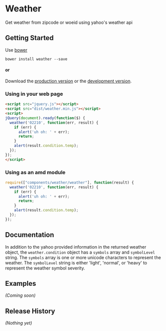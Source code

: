 # Weather

Get weather from zipcode or woeid using yahoo's weather api

## Getting Started

Use [bower](http://bower.io)

```
bower install weather --save
```

#### or

Download the [production version][min] or the [development version][max].

[min]: https://raw.github.com/danheberden/jquery-weather/master/dist/weather.min.js
[max]: https://raw.github.com/danheberden/jquery-weather/master/dist/weather.js

### Using in your web page

```html
<script src="jquery.js"></script>
<script src="dist/weather.min.js"></script>
<script>
jQuery(document).ready(function($) {
  weather('02210', function(err, result) {
    if (err) {
      alert('uh oh: ' + err);
      return;
    }
    alert(result.condition.temp);
  });
});
</script>
```

### Using as an amd module

```javascript
require(["components/weather/weather"], function(result) {
  weather('02210', function(err, result) {
    if (err) {
      alert('uh oh: ' + err);
      return;
    }
    alert(result.condition.temp);
  });
});
```

## Documentation

In addition to the yahoo provided information in the returned weather object, 
the `weather.condition` object has a `symbols` array and `symbolLevel` string.
The `symbols` array is one or more unicode characters to represent the weather.
The `symbolLevel` string is either 'light', 'normal', or 'heavy' to represent
the weather symbol severity.

## Examples
_(Coming soon)_

## Release History
_(Nothing yet)_
